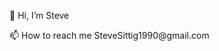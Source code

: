 👋 Hi, I’m Steve
<!---
- 👀 I’m interested in ...
- 🌱 I’m currently learning ...
- 💞️ I’m looking to collaborate on ...
---!>
📫 How to reach me SteveSittig1990@gmail.com

<!---
SteveSittig1990/SteveSittig1990 is a ✨ special ✨ repository because its `README.md` (this file) appears on your GitHub profile.
You can click the Preview link to take a look at your changes.
--->
